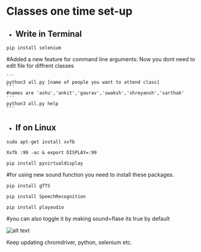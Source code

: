 # Classes one time set-up

* ## Write in Terminal
```
pip install selenium
```
#Added a new feature for command line arguments:
    Now you dont need to edit file for diffrent classes

    ```
    python3 all.py [name of people you want to attend class]
    ```
    #names are 'ashu','ankit','gaurav','swaksh','shreyansh','sarthak'    ```
    python3 all.py help
    ```
* ## If on Linux

```
sudo apt-get install xvfb
```
```
Xvfb :99 -ac & export DISPLAY=:99
```
```
pip install pyvirtualdisplay
```
#for using new sound function you need to install these packages.
```
pip install gTTS
```

```
pip install SpeechRecognition
```

```
pip install playaudio
```

#you can also toggle it by making sound=flase its true by default

![alt text](https://c.tenor.com/5eU8wSWY8zkAAAAM/wow-cool.gif)

Keep updating chromdriver, python, selenium etc.
